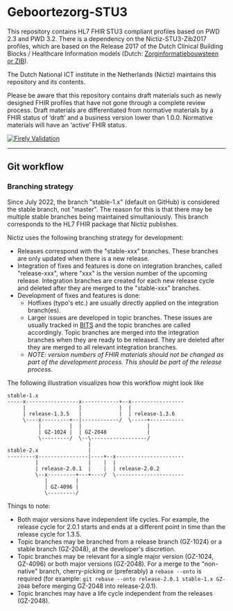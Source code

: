 # Geboortezorg-STU3

This repository contains HL7 FHIR STU3 compliant profiles based on PWD 2.3 and PWD 3.2. There is a dependency on the Nictiz-STU3-Zib2017 profiles, which are based on the Release 2017 of the Dutch Clinical Building Blocks / Healthcare Information models (Dutch: [Zorginformatiebouwsteen or ZIB](https://zibs.nl/wiki/Zorginformatiebouwstenen "Zorginformatiebouwstenen")).

The Dutch National ICT institute in the Netherlands (Nictiz) maintains this repository and its contents. 

Please be aware that this repository contains draft materials such as newly designed FHIR profiles that have not gone through a complete review process. Draft materials are differentiated from normative materials by a FHIR status of ‘draft’ and a business version lower than 1.0.0. Normative materials will have an ‘active’ FHIR status.

[![Firely Validation](https://github.com/Nictiz/Geboortezorg-STU3/actions/workflows/main.yml/badge.svg)](https://github.com/Nictiz/Geboortezorg-STU3/actions/workflows/main.yml)
- - - -

## Git workflow

### Branching strategy

Since July 2022, the branch "stable-1.x" (default on GitHub) is considered the stable branch, not "master". The reason for this is that there may be multiple stable branches being maintained simultaniously. This branch corresponds to the HL7 FHIR package that Nictiz publishes.

Nictiz uses the following branching strategy for development:
* Releases correspond with the "stable-xxx" branches. These branches are only updated when there is a new release.
* Integration of fixes and features is done on integration branches, called "release-xxx", where "xxx" is the version number of the upcoming release. Integration branches are created for each new release cycle and deleted after they are merged to the "stable-xxx" branches.
* Development of fixes and features is done:
	* Hotfixes (typo's etc.) are usually directly applied on the integration branch(es).
	* Larger issues are developed in topic branches. These issues are usually tracked in [BITS](https://bits.nictiz.nl) and the topic branches are called accordingly. Topic branches are merged into the integration branches when they are ready to be released. They are deleted after they are merged to all relevant integration branches.
	* _NOTE: version numbers of FHIR materials should not be changed as part of the development process. This should be part of the release process._

The following illustration visualizes how this workflow might look like
```
stable-1.x
-----x-----------------x------------+--x-----------------
     |                 |            |  |
     | release-1.3.5   |            |  | release-1.3.6
     \----x---------+--|------------/  \-----+-----------
          |         |  |                     |
          | GZ-1024 |  | GZ-2048             |
          \---------/  \--\------------------/
                          |
stable-2.x                |
---------x----------------|----+--x----------------------
         |                |    |  |
         | release-2.0.1  |    |  | release-2.0.2
         \--x---------+---+----/  \----------------------
            |         |
            | GZ-4096 |
            \---------/
```
Things to note:
* Both major versions have independent life cycles. For example, the release cycle for 2.0.1 starts and ends at a different point in time than the release cycle for 1.3.5.
* Topic branches may be branched from a release branch (GZ-1024) or a stable branch (GZ-2048), at the developer's discretion.
* Topic branches may be relevant for a single major version (GZ-1024, GZ-4096) or both major versions (GZ-2048). For a merge to the "non-native" branch, cherry-picking or (preferably) a `rebase --onto` is required (for example: `git rebase --onto release-2.0.1 stable-1.x GZ-2048` before merging GZ-2048 into release-2.0.1).
* Topic branches may have a life cycle independent from the releases (GZ-2048).
